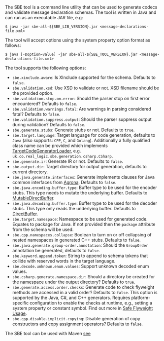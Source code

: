 The SBE tool is a command line utility that can be used to generate codecs and validate message declaration schemas. The tool is written in Java and can run as an executable JAR file, e.g:

    $ java -jar sbe-all-${SBE_LIB_VERSION}.jar <message-declarations-file.xml>

The tool will accept options using the system property option format as follows:

    $ java [-Doption=value] -jar sbe-all-${SBE_TOOL_VERSION}.jar <message-declarations-file.xml>

The tool supports the following options:
 * `sbe.xinclude.aware`: Is XInclude supported for the schema. Defaults to `false`.
 * `sbe.validation.xsd`: Use XSD to validate or not. XSD filename should be the provided option.
 * `sbe.validation.stop.on.error`: Should the parser stop on first error encountered? Defaults to `false`.
 * `sbe.validation.warnings.fatal`: Are warnings in parsing considered fatal? Defaults to `false`.
 * `sbe.validation.suppress.output`: Should the parser suppress output during validation? Defaults to `false`.
 * `sbe.generate.stubs`: Generate stubs or not. Defaults to `true`.
 * `sbe.target.language`: Target language for code generation, defaults to `Java` (also supports: `CPP`, `C`, and `Golang`). Additionally a fully qualified class name can be provided which implements [TargetCodeGeneratorLoader](https://github.com/real-logic/simple-binary-encoding/blob/master/sbe-tool/src/main/java/uk/co/real_logic/sbe/generation/TargetCodeGenerator.java), e.g. `uk.co.real_logic.sbe.generation.csharp.CSharp`.
 * `sbe.generate.ir`: Generate IR or not. Defaults to `false`.
 * `sbe.output.dir`: Target directory for output generation, defaults to current directory.
 * `sbe.java.generate.interfaces`: Generate implements clauses for Java common interfaces from [Agrona](https://github.com/real-logic/agrona/tree/master/agrona/src/main/java/org/agrona/sbe). Defaults to `false`.
 * `sbe.java.encoding.buffer.type`: Buffer type to be used for the encoder stubs. This type needs to mutate the underlying buffer. Defaults to [MutableDirectBuffer](https://github.com/real-logic/agrona/blob/master/agrona/src/main/java/org/agrona/MutableDirectBuffer.java).
 * `sbe.java.decoding.buffer.type`: Buffer type to be used for the decoder stubs. This type only reads the underlying buffer. Defaults to [DirectBuffer](https://github.com/real-logic/agrona/blob/master/agrona/src/main/java/org/agrona/DirectBuffer.java).
 * `sbe.target.namespace`: Namespace to be used for generated code. Equates to package for Java. If not provided then the `package` attribute from the schema will be used.
 * `sbe.cpp.namespaces.collapse`: Boolean to turn on or off collapsing of nested namespaces in generated C++ stubs. Defaults to `false`.
 * `sbe.java.generate.group-order.annotation`: Should the `GroupOrder` annotation be generated, defaults to `false`.
 * `sbe.keyword.append.token`: String to append to schema tokens that collide with reserved words in the target language.
 * `sbe.decode.unknown.enum.values`: Support unknown decoded enum values.
 * `sbe.csharp.generate.namespace.dir`: Should a directory be created for the namespace under the output directory? Defaults to `true`.
 * `sbe.generate.access.order.checks`: Generate code to check flyweight methods are accessed in a valid order? Defaults to `false`. This option is supported by the Java, C#, and C++ generators. Requires platform-specific configuration to enable the checks at runtime, e.g., setting a system property or constant symbol. Find out more in [Safe Flyweight Usage](./Safe-Flyweight-Usage).
 * `sbe.cpp.disable.implicit.copying`: Disable generation of copy constructors and copy assignment operators? Defaults to `false`. 

The SBE tool can be used with Maven
[see](https://github.com/real-logic/simple-binary-encoding/wiki/Sbe-Tool-Maven)